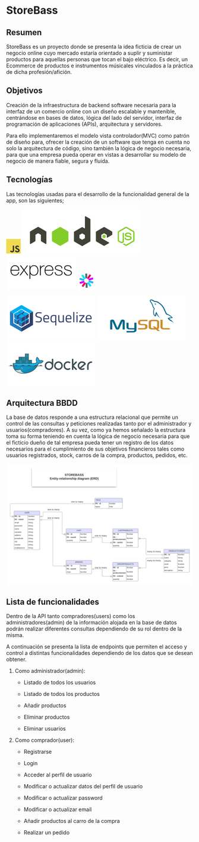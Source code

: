 # StoreBass 

## Resumen 

StoreBass es un proyecto donde se presenta la idea ficticia de crear un negocio online cuyo mercado estaría orientado a suplir y suministar productos para aquellas personas que tocan el bajo eléctrico. Es decir, un Ecommerce de productos e instrumentos músicales vinculados a la práctica de dicha profesión/afición. 

## Objetivos 
Creación de la infraestructura de backend software necesaria para la interfaz de un comercio online con un diseño escalable y mantenible, centrándose en bases de datos, lógica del lado del servidor, interfaz de programación de aplicaciones (APIs), arquitectura y servidores.

Para ello implementaremos el modelo vista controlador(MVC) como patrón de diseño para, ofrecer la creación de un software que tenga en cuenta no solo la arquitectura de código, sino también la lógica de negocio necesaria, para que una empresa pueda operar en vistas a desarrollar su modelo de negocio de manera fiable, segura y fluida. 

## Tecnologías
Las tecnologías usadas para el desarrollo de la funcionalidad general de la app, son las siguientes; 

![JS](./img/logo-javascript-logo-png-transparentj.png) 
![NODE](./img/nodejs-horizontal%20(1).svg)
![EXPRESS](./img/expressjs-ar21%20(1)%20(1).svg)
![JWT](./img/icons8-json-web-token-48.png)

![SEQUELIZE](./img/sequelizejs-ar21%20(1)%20(1).svg)
![MYSQL](./img/mysql-ar21%20(1)%20(1).svg)
![DOCKER]( ./img/docker-ar21%20(1)%20(2).svg)


  ## Arquitectura BBDD

La base de datos responde a una estructura relacional que permite un control de las consultas y peticiones realizadas tanto por el administrador y usuarios(compradores). A su vez, como ya hemos señalado la estructura toma su forma teniendo en cuenta la lógica de negocio necesaria para que el ficticio dueño de tal empresa pueda tener un registro de los datos necesarios para el cumplimiento de sus objetivos financieros tales como usuarios registrados, stock, carros de la compra, productos, pedidos, etc. 

![DB](./img/Model%20databases%20(1).png)
 
## Lista de funcionalidades

Dentro de la API tanto compradores(users) como los administradores(admin) de la información alojada en la base de datos podrán realizar diferentes consultas dependiendo de su rol dentro de la misma. 

A continuación se presenta la lista de endpoints que permiten el acceso y control a distintas funcionalidades dependiendo de los datos que se desean obtener. 

1) Como administrador(admin): 

    * Listado de todos los usuarios
    
    * Listado de todos los productos
    
    * Añadir productos

    * Eliminar productos

    * Eliminar usuarios
 
 2) Como comprador(user): 

    * Registrarse

    * Login 

    * Acceder al perfil de usuario 

    * Modificar o actualizar datos del perfil de usuario

    * Modificar o actualizar password 

    * Modificar o actualizar email
    
    * Añadir productos al carro de la compra

    * Realizar un pedido 

    
